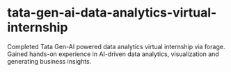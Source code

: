 # tata-gen-ai-data-analytics-virtual-internship
Completed Tata Gen-AI powered data analytics virtual internship via forage. Gained hands-on experience in AI-driven data analytics, visualization and generating business insights.

